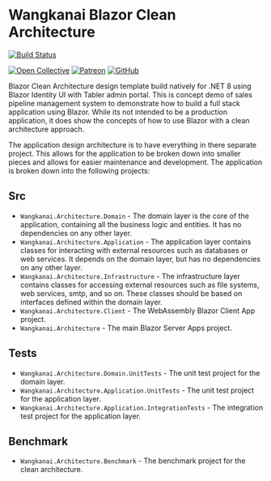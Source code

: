 # Wangkanai Blazor Clean Architecture

[![Build Status](https://dev.azure.com/wangkanai/GitHub/_apis/build/status%2Farchitecture-ai?branchName=refs%2Fpull%2F3%2Fmerge)](https://dev.azure.com/wangkanai/GitHub/_build/latest?definitionId=38&branchName=refs%2Fpull%2F3%2Fmerge)

[![Open Collective](https://img.shields.io/badge/open%20collective-support%20me-3385FF.svg)](https://opencollective.com/wangkanai)
[![Patreon](https://img.shields.io/badge/patreon-support%20me-d9643a.svg)](https://www.patreon.com/wangkanai)
[![GitHub](https://img.shields.io/github/license/wangkanai/detection)](https://github.com/wangkanai/Detection/blob/dev/LICENSE)

Blazor Clean Architecture design template build natively for .NET 8 using Blazor Identity UI with Tabler admin portal.
This is concept demo of sales pipeline management system to demonstrate how to build a full stack application using Blazor.
While its not intended to be a production application, it does show the concepts of how to use Blazor with a clean architecture approach.

The application design architecture is to have everything in there separate project.
This allows for the application to be broken down into smaller pieces and allows for easier maintenance and development.
The application is broken down into the following projects:

## Src
- `Wangkanai.Architecture.Domain` - The domain layer is the core of the application, containing all the business logic and entities. It has no dependencies on any other layer.
- `Wangkanai.Architecture.Application` - The application layer contains classes for interacting with external resources such as databases or web services. It depends on the domain layer, but has no dependencies on any other layer.
- `Wangkanai.Architecture.Infrastructure` - The infrastructure layer contains classes for accessing external resources such as file systems, web services, smtp, and so on. These classes should be based on interfaces defined within the domain layer.
- `Wangkanai.Architecture.Client` - The WebAssembly Blazor Client App project.
- `Wangkanai.Architecture` - The main Blazor Server Apps project.

## Tests
- `Wangkanai.Architecture.Domain.UnitTests` - The unit test project for the domain layer.
- `Wangkanai.Architecture.Application.UnitTests` - The unit test project for the application layer.
- `Wangkanai.Architecture.Application.IntegrationTests` - The integration test project for the application layer.

## Benchmark
- `Wangkanai.Architecture.Benchmark` - The benchmark project for the clean architecture.
